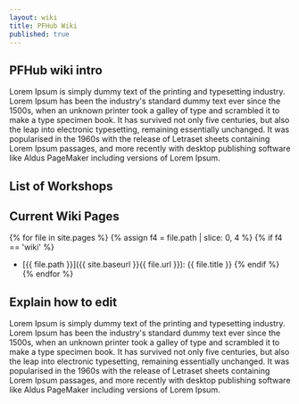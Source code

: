 ```yaml
---
layout: wiki
title: PFHub Wiki
published: true
---
```


## PFHub wiki intro

Lorem Ipsum is simply dummy text of the printing and typesetting
industry. Lorem Ipsum has been the industry's standard dummy text ever
since the 1500s, when an unknown printer took a galley of type and
scrambled it to make a type specimen book. It has survived not only
five centuries, but also the leap into electronic typesetting,
remaining essentially unchanged. It was popularised in the 1960s with
the release of Letraset sheets containing Lorem Ipsum passages, and
more recently with desktop publishing software like Aldus PageMaker
including versions of Lorem Ipsum.

## List of Workshops

## Current Wiki Pages

{% for file in site.pages %}
  {% assign f4 = file.path | slice: 0, 4 %}
  {% if f4 == 'wiki' %}
 * [{{ file.path }}]({{ site.baseurl }}{{ file.url }}): {{ file.title }}
  {% endif %}
{% endfor %}

## Explain how to edit

Lorem Ipsum is simply dummy text of the printing and typesetting
industry. Lorem Ipsum has been the industry's standard dummy text ever
since the 1500s, when an unknown printer took a galley of type and
scrambled it to make a type specimen book. It has survived not only
five centuries, but also the leap into electronic typesetting,
remaining essentially unchanged. It was popularised in the 1960s with
the release of Letraset sheets containing Lorem Ipsum passages, and
more recently with desktop publishing software like Aldus PageMaker
including versions of Lorem Ipsum.
